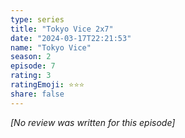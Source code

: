 ```yaml
---
type: series
title: "Tokyo Vice 2x7"
date: "2024-03-17T22:21:53"
name: "Tokyo Vice"
season: 2
episode: 7
rating: 3
ratingEmoji: ⭐️⭐️⭐️
share: false
---
```


*[No review was written for this episode]*
